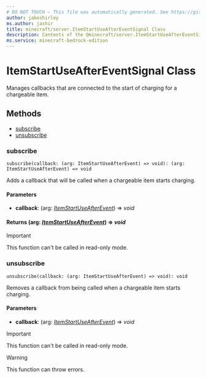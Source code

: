 ```yaml
---
# DO NOT TOUCH — This file was automatically generated. See https://github.com/mojang/minecraftapidocsgenerator to modify descriptions, examples, etc.
author: jakeshirley
ms.author: jashir
title: minecraft/server.ItemStartUseAfterEventSignal Class
description: Contents of the @minecraft/server.ItemStartUseAfterEventSignal class.
ms.service: minecraft-bedrock-edition
---
```

# ItemStartUseAfterEventSignal Class

Manages callbacks that are connected to the start of charging for a chargeable item.

## Methods
- [subscribe](#subscribe)
- [unsubscribe](#unsubscribe)

### **subscribe**
`
subscribe(callback: (arg: ItemStartUseAfterEvent) => void): (arg: ItemStartUseAfterEvent) => void
`

Adds a callback that will be called when a chargeable item starts charging.

#### **Parameters**
- **callback**: (arg: [*ItemStartUseAfterEvent*](ItemStartUseAfterEvent.md)) => *void*

#### **Returns** (arg: [*ItemStartUseAfterEvent*](ItemStartUseAfterEvent.md)) => *void*

> [!IMPORTANT]
> This function can't be called in read-only mode.

### **unsubscribe**
`
unsubscribe(callback: (arg: ItemStartUseAfterEvent) => void): void
`

Removes a callback from being called when a chargeable item starts charging.

#### **Parameters**
- **callback**: (arg: [*ItemStartUseAfterEvent*](ItemStartUseAfterEvent.md)) => *void*

> [!IMPORTANT]
> This function can't be called in read-only mode.

> [!WARNING]
> This function can throw errors.
